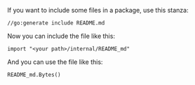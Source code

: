If you want to include some files in a package, use this stanza:

    //go:generate include README.md

Now you can include the file like this:

    import "<your path>/internal/README_md"

And you can use the file like this:

    README_md.Bytes()
